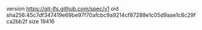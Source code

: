 version https://git-lfs.github.com/spec/v1
oid sha256:45c7df347419e69be97f70afcbc9a9214cf87288e1c05d9aae1c8c29fca2bb2f
size 19416
